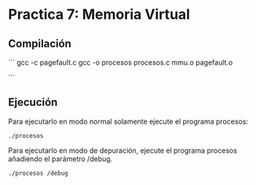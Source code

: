 # Practica 7: Memoria Virtual

## Compilación

´´´
gcc -c pagefault.c
gcc -o procesos procesos.c mmu.o pagefault.o

´´´

## Ejecución

Para ejecutarlo en modo normal solamente ejecute el programa procesos:

```
./procesos
```

Para ejecutarlo en modo de depuración, ejecute el programa procesos añadiendo el parámetro /debug.

```
./procesos /debug
```
